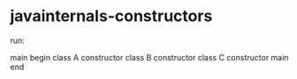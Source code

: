 # javainternals-constructors

run:

main begin
class A constructor
class B constructor
class C constructor
main end

